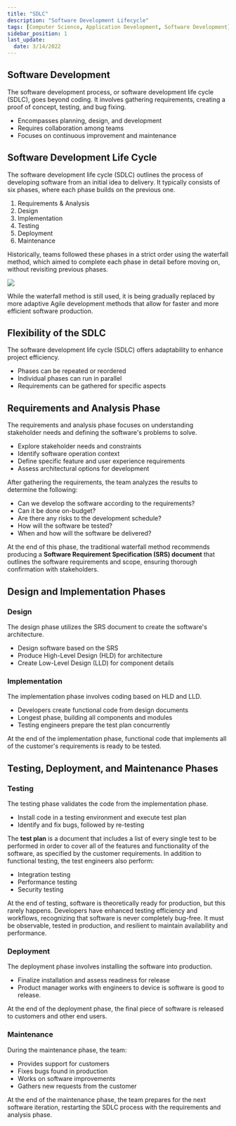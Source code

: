 ```yaml
---
title: "SDLC"
description: "Software Development Lifecycle"
tags: [Computer Science, Application Development, Software Development]
sidebar_position: 1
last_update:
  date: 3/14/2022
---
```



## Software Development

The software development process, or software development life cycle (SDLC), goes beyond coding. It involves gathering requirements, creating a proof of concept, testing, and bug fixing.

- Encompasses planning, design, and development
- Requires collaboration among teams
- Focuses on continuous improvement and maintenance


## Software Development Life Cycle

The software development life cycle (SDLC) outlines the process of developing software from an initial idea to delivery. It typically consists of six phases, where each phase builds on the previous one.

1. Requirements & Analysis
2. Design
3. Implementation
4. Testing
5. Deployment
6. Maintenance

Historically, teams followed these phases in a strict order using the waterfall method, which aimed to complete each phase in detail before moving on, without revisiting previous phases.

<div class='img-center'>

![](/img/docs/devnet-sdlc.png)

</div>

While the waterfall method is still used, it is being gradually replaced by more adaptive Agile development methods that allow for faster and more efficient software production.


## Flexibility of the SDLC

The software development life cycle (SDLC) offers adaptability to enhance project efficiency.

- Phases can be repeated or reordered
- Individual phases can run in parallel
- Requirements can be gathered for specific aspects


## Requirements and Analysis Phase

The requirements and analysis phase focuses on understanding stakeholder needs and defining the software's problems to solve.

- Explore stakeholder needs and constraints
- Identify software operation context
- Define specific feature and user experience requirements
- Assess architectural options for development

After gathering the requirements, the team analyzes the results to determine the following:

- Can we develop the software according to the requirements?
- Can it be done on-budget?
- Are there any risks to the development schedule?
- How will the software be tested?
- When and how will the software be delivered?

At the end of this phase, the traditional waterfall method recommends producing a **Software Requirement Specification (SRS) document** that outlines the software requirements and scope, ensuring thorough confirmation with stakeholders.


## Design and Implementation Phases

### Design

The design phase utilizes the SRS document to create the software's architecture.

- Design software based on the SRS
- Produce High-Level Design (HLD) for architecture
- Create Low-Level Design (LLD) for component details

### Implementation

The implementation phase involves coding based on HLD and LLD.

- Developers create functional code from design documents
- Longest phase, building all components and modules
- Testing engineers prepare the test plan concurrently

At the end of the implementation phase, functional code that implements all of the customer's requirements is ready to be tested.

## Testing, Deployment, and Maintenance Phases

### Testing

The testing phase validates the code from the implementation phase.

- Install code in a testing environment and execute test plan
- Identify and fix bugs, followed by re-testing

The **test plan** is a document that includes a list of every single test to be performed in order to cover all of the features and functionality of the software, as specified by the customer requirements. In addition to functional testing, the test engineers also perform:

- Integration testing
- Performance testing
- Security testing

At the end of testing, software is theoretically ready for production, but this rarely happens. Developers have enhanced testing efficiency and workflows, recognizing that software is never completely bug-free. It must be observable, tested in production, and resilient to maintain availability and performance.

### Deployment

The deployment phase involves installing the software into production.

- Finalize installation and assess readiness for release
- Product manager works with engineers to device is software is good to release.

At the end of the deployment phase, the final piece of software is released to customers and other end users.

### Maintenance

During the maintenance phase, the team:

- Provides support for customers
- Fixes bugs found in production
- Works on software improvements
- Gathers new requests from the customer

At the end of the maintenance phase, the team prepares for the next software iteration, restarting the SDLC process with the requirements and analysis phase.